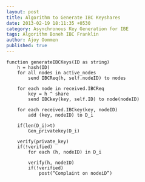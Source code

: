 ```yaml
---
layout: post
title: Algorithm to Generate IBC Keyshares
date: 2013-02-19 18:11:35 +0530
category: Asynchronous Key Generation for IBE
tags: Algorithm Boneh IBC Franklin
author: Ajoy Oommen
published: true
---
```

    function generateIBCKeys(ID as string)
        h = hash(ID)
        for all nodes in active_nodes
            send IBCReq(h, self.nodeID) to nodes
 
        for each node in received.IBCReq
            key = h ^ share
            send IBCkey(key, self.ID) to node(nodeID)
 
        for each received.IBCkey(key, nodeID)
            add (key, nodeID) to D_i
 
        if(len(D_i)>t)
            Gen_privatekey(D_i)
        
        verify(private_key)
        if(!verified)
            for each (h, nodeID) in D_i
 
            verify(h, nodeID)
            if(!verified)
                post(“Complaint on nodeiD”)